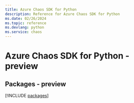 ```yaml
---
title: Azure Chaos SDK for Python
description: Reference for Azure Chaos SDK for Python
ms.date: 02/26/2024
ms.topic: reference
ms.devlang: python
ms.service: chaos
---
```

# Azure Chaos SDK for Python - preview
## Packages - preview
[!INCLUDE [packages](chaos-index.md)]